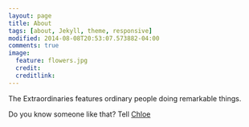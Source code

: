 ```yaml
---
layout: page
title: About
tags: [about, Jekyll, theme, responsive]
modified: 2014-08-08T20:53:07.573882-04:00
comments: true
image:
  feature: flowers.jpg
  credit:
  creditlink:
---
```


The Extraordinaries features ordinary people doing remarkable things.

Do you know someone like that? Tell [Chloe](https://twitter.com/ThisIsChloeD)